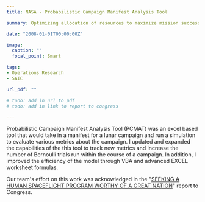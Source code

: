 ```yaml
---
title: NASA - Probabilistic Campaign Manifest Analysis Tool

summary: Optimizing allocation of resources to maximize mission success

date: "2008-01-01T00:00:00Z"

image:
  caption: ""
  focal_point: Smart

tags:
- Operations Research
- SAIC

url_pdf: ""

# todo: add in url to pdf
# todo: add in link to report to congress

---
```


Probabilistic Campaign Manifest Analysis Tool (PCMAT) was an excel based tool that would take in a manifest for a lunar campaign and run a simulation to evaluate various metrics about the campaign. I updated and expanded the capabilities of the this tool to track new metrics and increase the number of Bernoulli trials run within the course of a campaign. In addition, I improved the efficiency of the model through VBA and advanced EXCEL worksheet formulas.

Our team's effort on this work was acknowledged in the "<a href="http://www.nasa.gov/pdf/396093main_HSF_Cmte_FinalReport.pdf">SEEKING A HUMAN SPACEFLIGHT PROGRAM WORTHY OF A GREAT NATION</a>" report to Congress. 